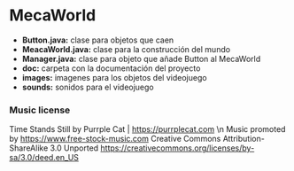 # MecaWorld
+ **Button.java:** clase para objetos que caen
+ **MeacaWorld.java:** clase para la construcción del mundo
+ **Manager.java:** clase para objeto que añade Button al MecaWorld
+ **doc:** carpeta con la documentación del proyecto
+ **images:** imagenes para los objetos del videojuego
+ **sounds:** sonidos para el videojuego


### Music license
Time Stands Still by Purrple Cat | https://purrplecat.com \n
Music promoted by https://www.free-stock-music.com
Creative Commons Attribution-ShareAlike 3.0 Unported
https://creativecommons.org/licenses/by-sa/3.0/deed.en_US
